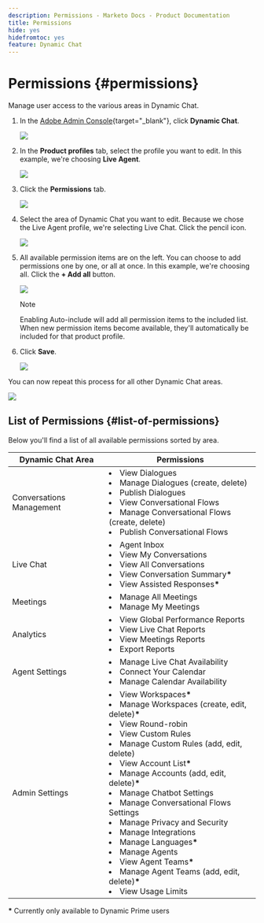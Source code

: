 ```yaml
---
description: Permissions - Marketo Docs - Product Documentation
title: Permissions
hide: yes
hidefromtoc: yes
feature: Dynamic Chat
---
```

# Permissions {#permissions}

Manage user access to the various areas in Dynamic Chat.

1. In the [Adobe Admin Console](https://adminconsole.adobe.com/){target="_blank"}, click **Dynamic Chat**.

   ![](assets/permissions-1.png)

1. In the **Product profiles** tab, select the profile you want to edit. In this example, we're choosing **Live Agent**.

   ![](assets/permissions-2.png)

1. Click the **Permissions** tab.

   ![](assets/permissions-3.png)

1. Select the area of Dynamic Chat you want to edit. Because we chose the Live Agent profile, we're selecting Live Chat. Click the pencil icon.

   ![](assets/permissions-4.png)

1. All available permission items are on the left. You can choose to add permissions one by one, or all at once. In this example, we're choosing all. Click the **+ Add all** button.

   ![](assets/permissions-5.png)

   >[!NOTE]
   >
   >Enabling Auto-include will add all permission items to the included list. When new permission items become available, they'll automatically be included for that product profile.

1. Click **Save**.

   ![](assets/permissions-6.png)

You can now repeat this process for all other Dynamic Chat areas.

   ![](assets/permissions-7.png)

## List of Permissions {#list-of-permissions}

Below you'll find a list of all available permissions sorted by area.

<table>
<thead>
  <tr>
    <th>Dynamic Chat Area</th>
    <th>Permissions</th>
  </tr>
</thead>
<tbody>
  <tr>
    <td>Conversations Management</td>
    <td><li>View Dialogues</li>
    <li>Manage Dialogues (create, delete)</li>
    <li>Publish Dialogues</li>
    <li>View Conversational Flows</li>
    <li>Manage Conversational Flows (create, delete)</li>
    <li>Publish Conversational Flows</li></td>
  </tr>
  <tr>
    <td>Live Chat</td>
    <td><li>Agent Inbox</li>
    <li>View My Conversations</li>
    <li>View All Conversations</li>
    <li>View Conversation Summary<b>&#42;</b></li>
    <li>View Assisted Responses<b>&#42;</b></li></td>
  </tr>
  <tr>
    <td>Meetings</td>
    <td><li>Manage All Meetings</li>
    <li>Manage My Meetings</li></td>
  </tr>
  <tr>
    <td>Analytics</td>
    <td><li>View Global Performance Reports</li>
    <li>View Live Chat Reports</li>
    <li>View Meetings Reports</li>
    <li>Export Reports</li></td>
  </tr>
  <tr>
    <td>Agent Settings</td>
    <td><li>Manage Live Chat Availability</li>
    <li>Connect Your Calendar</li>
    <li>Manage Calendar Availability</li></td>
  </tr>
  <tr>
    <td>Admin Settings</td>
    <td><li>View Workspaces<b>&#42;</b></li>
    <li>Manage Workspaces (create, edit, delete)<b>&#42;</b></li>
    <li>View Round-robin</li>
    <li>View Custom Rules</li>
    <li>Manage Custom Rules (add, edit, delete)</li>
    <li>View Account List<b>&#42;</b></li>
    <li>Manage Accounts (add, edit, delete)<b>&#42;</b></li>
    <li>Manage Chatbot Settings</li>
    <li>Manage Conversational Flows Settings</li>
    <li>Manage Privacy and Security</li>
    <li>Manage Integrations</li>
    <li>Manage Languages<b>&#42;</b></li>
    <li>Manage Agents</li>
    <li>View Agent Teams<b>&#42;</b></li>
    <li>Manage Agent Teams (add, edit, delete)<b>&#42;</b></li>
    <li>View Usage Limits</li></td>
  </tr>
</tbody>
</table>

**&#42;** Currently only available to Dynamic Prime users
